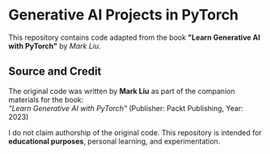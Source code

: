 # Generative AI Projects in PyTorch

This repository contains code adapted from the book **"Learn Generative AI with PyTorch"** by *Mark Liu*.

## Source and Credit

The original code was written by **Mark Liu** as part of the companion materials for the book:  
*"Learn Generative AI with PyTorch"* (Publisher: Packt Publishing, Year: 2023)  

I do not claim authorship of the original code. This repository is intended for **educational purposes**, personal learning, and experimentation.

